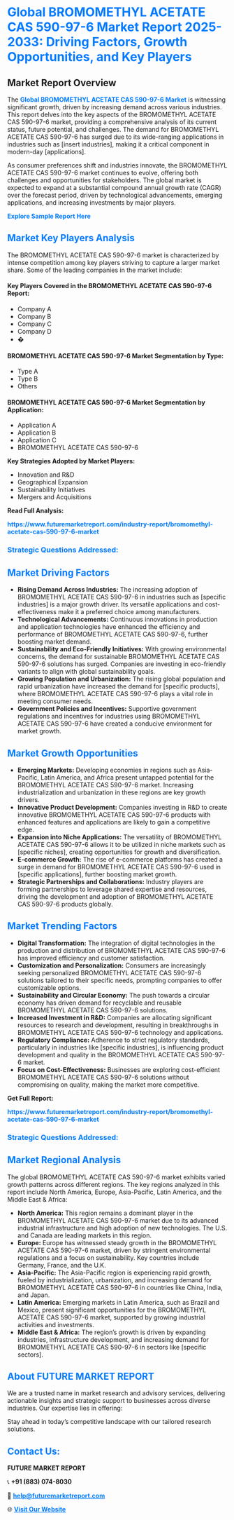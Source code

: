 <h1 style="color: #007BFF;">Global BROMOMETHYL ACETATE CAS 590-97-6 Market Report 2025-2033: Driving Factors, Growth Opportunities, and Key Players</h1>

<section id="overview">
<h2>Market Report Overview</h2>
<p>The <a href="https://www.futuremarketreport.com/industry-report/bromomethyl-acetate-cas-590-97-6-market" style="color: #007BFF; text-decoration: none;"><strong>Global BROMOMETHYL ACETATE CAS 590-97-6 Market</strong></a> is witnessing significant growth, driven by increasing demand across various industries. This report delves into the key aspects of the BROMOMETHYL ACETATE CAS 590-97-6 market, providing a comprehensive analysis of its current status, future potential, and challenges. The demand for BROMOMETHYL ACETATE CAS 590-97-6 has surged due to its wide-ranging applications in industries such as [insert industries], making it a critical component in modern-day [applications].</p>
<p>As consumer preferences shift and industries innovate, the BROMOMETHYL ACETATE CAS 590-97-6 market continues to evolve, offering both challenges and opportunities for stakeholders. The global market is expected to expand at a substantial compound annual growth rate (CAGR) over the forecast period, driven by technological advancements, emerging applications, and increasing investments by major players.</p>
</section>

<section id="overview">
<p><a href="https://www.futuremarketreport.com/request-sample/reportId=120555" style="color: #007BFF; text-decoration: none;"><strong>Explore Sample Report Here</strong></a></p>
</section>

<section id="key-players">
<h2 style="color: #007BFF;">Market Key Players Analysis</h2>
<p>The BROMOMETHYL ACETATE CAS 590-97-6 market is characterized by intense competition among key players striving to capture a larger market share. Some of the leading companies in the market include:</p>
<h4>Key Players Covered in the BROMOMETHYL ACETATE CAS 590-97-6 Report:</h4>
<ul><li>Company A</li><li>Company B</li><li>Company C</li><li>Company D</li><li>�</li></ul>
<h4>BROMOMETHYL ACETATE CAS 590-97-6 Market Segmentation by Type:</h4>
<ul><li>Type A</li><li>Type B</li><li>Others</li></ul>

<h4>BROMOMETHYL ACETATE CAS 590-97-6 Market Segmentation by Application:</h4>
<ul><li>Application A</li><li>Application B</li><li>Application C</li><li>BROMOMETHYL ACETATE CAS 590-97-6</li></ul>
<p><strong>Key Strategies Adopted by Market Players:</strong></p>
<ul>
<li>Innovation and R&D</li>
<li>Geographical Expansion</li>
<li>Sustainability Initiatives</li>
<li>Mergers and Acquisitions</li>
</ul>
</section>

<section>
<p><strong>Read Full Analysis: </strong></p><a href="https://www.futuremarketreport.com/industry-report/bromomethyl-acetate-cas-590-97-6-market" style="color: #007BFF; text-decoration: none;"><strong>https://www.futuremarketreport.com/industry-report/bromomethyl-acetate-cas-590-97-6-market</strong></a>
<h3 style="color: #007BFF;">Strategic Questions Addressed:</h3>
</section>

<section id="driving-factors">
<h2 style="color: #007BFF;">Market Driving Factors</h2>
<ul>
<li><strong>Rising Demand Across Industries:</strong> The increasing adoption of BROMOMETHYL ACETATE CAS 590-97-6 in industries such as [specific industries] is a major growth driver. Its versatile applications and cost-effectiveness make it a preferred choice among manufacturers.</li>
<li><strong>Technological Advancements:</strong> Continuous innovations in production and application technologies have enhanced the efficiency and performance of BROMOMETHYL ACETATE CAS 590-97-6, further boosting market demand.</li>
<li><strong>Sustainability and Eco-Friendly Initiatives:</strong> With growing environmental concerns, the demand for sustainable BROMOMETHYL ACETATE CAS 590-97-6 solutions has surged. Companies are investing in eco-friendly variants to align with global sustainability goals.</li>
<li><strong>Growing Population and Urbanization:</strong> The rising global population and rapid urbanization have increased the demand for [specific products], where BROMOMETHYL ACETATE CAS 590-97-6 plays a vital role in meeting consumer needs.</li>
<li><strong>Government Policies and Incentives:</strong> Supportive government regulations and incentives for industries using BROMOMETHYL ACETATE CAS 590-97-6 have created a conducive environment for market growth.</li>
</ul>
</section>

<section id="growth-opportunities">
<h2 style="color: #007BFF;">Market Growth Opportunities</h2>
<ul>
<li><strong>Emerging Markets:</strong> Developing economies in regions such as Asia-Pacific, Latin America, and Africa present untapped potential for the BROMOMETHYL ACETATE CAS 590-97-6 market. Increasing industrialization and urbanization in these regions are key growth drivers.</li>
<li><strong>Innovative Product Development:</strong> Companies investing in R&D to create innovative BROMOMETHYL ACETATE CAS 590-97-6 products with enhanced features and applications are likely to gain a competitive edge.</li>
<li><strong>Expansion into Niche Applications:</strong> The versatility of BROMOMETHYL ACETATE CAS 590-97-6 allows it to be utilized in niche markets such as [specific niches], creating opportunities for growth and diversification.</li>
<li><strong>E-commerce Growth:</strong> The rise of e-commerce platforms has created a surge in demand for BROMOMETHYL ACETATE CAS 590-97-6 used in [specific applications], further boosting market growth.</li>
<li><strong>Strategic Partnerships and Collaborations:</strong> Industry players are forming partnerships to leverage shared expertise and resources, driving the development and adoption of BROMOMETHYL ACETATE CAS 590-97-6 products globally.</li>
</ul>
</section>

<section id="trending-factors">
<h2 style="color: #007BFF;">Market Trending Factors</h2>
<ul>
<li><strong>Digital Transformation:</strong> The integration of digital technologies in the production and distribution of BROMOMETHYL ACETATE CAS 590-97-6 has improved efficiency and customer satisfaction.</li>
<li><strong>Customization and Personalization:</strong> Consumers are increasingly seeking personalized BROMOMETHYL ACETATE CAS 590-97-6 solutions tailored to their specific needs, prompting companies to offer customizable options.</li>
<li><strong>Sustainability and Circular Economy:</strong> The push towards a circular economy has driven demand for recyclable and reusable BROMOMETHYL ACETATE CAS 590-97-6 solutions.</li>
<li><strong>Increased Investment in R&D:</strong> Companies are allocating significant resources to research and development, resulting in breakthroughs in BROMOMETHYL ACETATE CAS 590-97-6 technology and applications.</li>
<li><strong>Regulatory Compliance:</strong> Adherence to strict regulatory standards, particularly in industries like [specific industries], is influencing product development and quality in the BROMOMETHYL ACETATE CAS 590-97-6 market.</li>
<li><strong>Focus on Cost-Effectiveness:</strong> Businesses are exploring cost-efficient BROMOMETHYL ACETATE CAS 590-97-6 solutions without compromising on quality, making the market more competitive.</li>
</ul>
</section>

<section>
<p><strong>Get Full Report: </strong></p><a href="https://www.futuremarketreport.com/industry-report/bromomethyl-acetate-cas-590-97-6-market" style="color: #007BFF; text-decoration: none;"><strong>https://www.futuremarketreport.com/industry-report/bromomethyl-acetate-cas-590-97-6-market</strong></a>
<h3 style="color: #007BFF;">Strategic Questions Addressed:</h3>
</section>


<section id="regional-analysis">
<h2 style="color: #007BFF;">Market Regional Analysis</h2>
<p>The global BROMOMETHYL ACETATE CAS 590-97-6 market exhibits varied growth patterns across different regions. The key regions analyzed in this report include North America, Europe, Asia-Pacific, Latin America, and the Middle East & Africa:</p>
<ul>
<li><strong>North America:</strong> This region remains a dominant player in the BROMOMETHYL ACETATE CAS 590-97-6 market due to its advanced industrial infrastructure and high adoption of new technologies. The U.S. and Canada are leading markets in this region.</li>
<li><strong>Europe:</strong> Europe has witnessed steady growth in the BROMOMETHYL ACETATE CAS 590-97-6 market, driven by stringent environmental regulations and a focus on sustainability. Key countries include Germany, France, and the U.K.</li>
<li><strong>Asia-Pacific:</strong> The Asia-Pacific region is experiencing rapid growth, fueled by industrialization, urbanization, and increasing demand for BROMOMETHYL ACETATE CAS 590-97-6 in countries like China, India, and Japan.</li>
<li><strong>Latin America:</strong> Emerging markets in Latin America, such as Brazil and Mexico, present significant opportunities for the BROMOMETHYL ACETATE CAS 590-97-6 market, supported by growing industrial activities and investments.</li>
<li><strong>Middle East & Africa:</strong> The region’s growth is driven by expanding industries, infrastructure development, and increasing demand for BROMOMETHYL ACETATE CAS 590-97-6 in sectors like [specific sectors].</li>
</ul>
</section>

<footer>
<h2 style="color: #007BFF;">About FUTURE MARKET REPORT</h2>
<p>We are a trusted name in market research and advisory services, delivering actionable insights and strategic support to businesses across diverse industries. Our expertise lies in offering:</p>

<p>Stay ahead in today’s competitive landscape with our tailored research solutions.</p>

<h2 style="color: #007BFF;">Contact Us:</h2>
<p><strong>FUTURE MARKET REPORT</strong></p>
<p>📞 <strong>+91 (883) 074-8030</strong></p>
<p>📧 <strong><a href="mailto:help@futuremarketreport.com" style="color: #007BFF;">help@futuremarketreport.com</a></strong></p>
<p>🌐 <strong><a href="https://www.futuremarketreport.com/" style="color: #007BFF;">Visit Our Website</a></strong></p>
</footer>